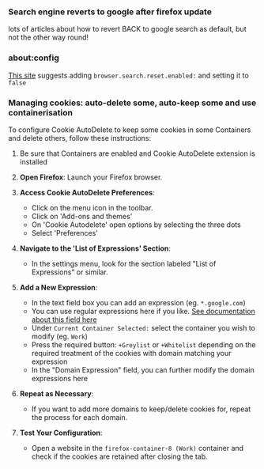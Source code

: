 ### Search engine reverts to google after firefox update

lots of articles about how to revert BACK to google search as default, but not the other way round!

### about:config

[This site](https://support.mozilla.org/en-US/questions/1226063) suggests adding
`browser.search.reset.enabled:` and setting it to `false`

### Managing cookies: auto-delete some, auto-keep some and use containerisation

To configure Cookie AutoDelete to keep some cookies in some Containers and delete others, follow these instructions:

1. Be sure that Containers are enabled and Cookie AutoDelete extension is installed

2. **Open Firefox**: Launch your Firefox browser.

3. **Access Cookie AutoDelete Preferences**:
   - Click on the menu icon in the toolbar.
   - Click on 'Add-ons and themes'
   - On 'Cookie Autodelete' open options by selecting the three dots
   - Select 'Preferences'

4. **Navigate to the 'List of Expressions' Section**:
   - In the settings menu, look for the section labeled "List of Expressions" or similar.

5. **Add a New Expression**:
   - In the text field box you can add an expression (eg. `*.google.com`)
   - You can use regular expressions here if you like. [See documentation about this field here](https://github.com/Cookie-AutoDelete/Cookie-AutoDelete/wiki/Documentation#enter-expression
   )
   - Under `Current Container Selected:` select the container you wish to modify (eg. `Work`)
   - Press the required button: `+Greylist` or `+Whitelist` depending on the required treatment of the cookies with domain matching your expression 
   - In the "Domain Expression" field, you can further modify the domain expressions here

6. **Repeat as Necessary**:
   - If you want to add more domains to keep/delete cookies for, repeat the process for each domain.

7. **Test Your Configuration**: 
   - Open a website in the `firefox-container-8 (Work)` container and check if the cookies are retained after closing the tab.



